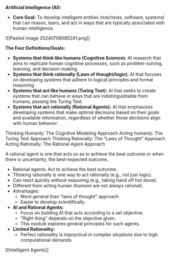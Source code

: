 
**Artificial Intelligence (AI):**
- **Core Goal:** To develop intelligent entities (machines, software, systems) that can reason, learn, and act in ways that are typically associated with human intelligence.

![[Pasted image 20240708085241.png]]

**The Four Definitions/Goals:**
- **Systems that think like humans (Cognitive Science):** AI research that aims to replicate human cognitive processes, such as problem-solving, learning, and decision-making.
- **Systems that think rationally (Laws of thought/logic):** AI that focuses on developing systems that adhere to logical principles and formal reasoning.
- **Systems that act like humans (Turing Test):** AI that seeks to create systems that can behave in ways that are indistinguishable from humans, passing the Turing Test.
- **Systems that act rationally (Rational Agents):** AI that emphasizes developing systems that make optimal decisions based on their goals and available information, regardless of whether those decisions align with human behavior.


Thinking Humanly:   The Cognitive Modeling Approach
Acting humanly:       The Turing Test Approach
Thinking Rationally:  The “Laws of Thought” Approach
Acting Rationally:      The Rational Agent Approach

A rational agent is one that acts so as to achieve the best outcome or when there is uncertainty, the best-expected outcome.
- Rational agents: Act to achieve the best outcome.
- Thinking rationally is one way to act rationally (e.g., not just logic).
- Can react quickly without reasoning (e.g., taking hand off hot stove).
- Different from acting human (humans are not always rational).
- Advantages:
    - More general than "laws of thought" approach.
    - Easier to develop scientifically.
- **AI and Rational Agents:**
    - Focus on building AI that acts according to a set objective.
    - "Right thing" depends on the objective given.
    - This module explores general principles for such agents.
- **Limited Rationality:**
    - Perfect rationality is impractical in complex situations due to high computational demands.


[[Intelligent Agents]]